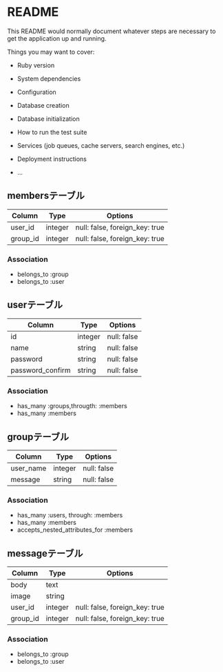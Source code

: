 # README

This README would normally document whatever steps are necessary to get the
application up and running.

Things you may want to cover:

* Ruby version

* System dependencies

* Configuration

* Database creation

* Database initialization

* How to run the test suite

* Services (job queues, cache servers, search engines, etc.)

* Deployment instructions

* ...

## membersテーブル

|Column|Type|Options|
|------|----|-------|
|user_id|integer|null: false, foreign_key: true|
|group_id|integer|null: false, foreign_key: true|

### Association
- belongs_to :group
- belongs_to :user


## userテーブル

|Column|Type|Options|
|------|----|-------|
|id|integer|null: false|
|name|string|null: false|
|password|string|null: false|
|password_confirm|string|null: false|

### Association
- has_many :groups,througth: :members
- has_many :members



## groupテーブル

|Column|Type|Options|
|------|----|-------|
|user_name|integer|null: false|
|message|string|null: false|

### Association
- has_many :users, through: :members
- has_many :members
- accepts_nested_attributes_for :members


## messageテーブル

|Column|Type|Options|
|------|----|-------|
|body|text||
|image|string||
|user_id|integer|null: false, foreign_key: true|
|group_id|integer|null: false, foreign_key: true|

### Association
- belongs_to :group
- belongs_to :user



